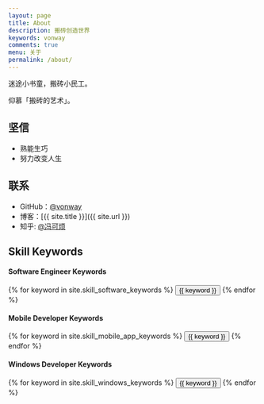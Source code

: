 ```yaml
---
layout: page
title: About
description: 搬砖创造世界
keywords: vonway
comments: true
menu: 关于
permalink: /about/
---
```


迷途小书童，搬砖小民工。

仰慕「搬砖的艺术」。

## 坚信

* 熟能生巧
* 努力改变人生

## 联系

* GitHub：[@vonway](https://github.com/vonway)
* 博客：[{{ site.title }}]({{ site.url }})
* 知乎: [@冯可烦](https://www.zhihu.com/people/xiao-ma-26-82)

## Skill Keywords

#### Software Engineer Keywords
<div class="btn-inline">
    {% for keyword in site.skill_software_keywords %}
    <button class="btn btn-outline" type="button">{{ keyword }}</button>
    {% endfor %}
</div>

#### Mobile Developer Keywords
<div class="btn-inline">
    {% for keyword in site.skill_mobile_app_keywords %}
    <button class="btn btn-outline" type="button">{{ keyword }}</button>
    {% endfor %}
</div>

#### Windows Developer Keywords
<div class="btn-inline">
    {% for keyword in site.skill_windows_keywords %}
    <button class="btn btn-outline" type="button">{{ keyword }}</button>
    {% endfor %}
</div>
